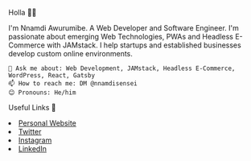 Holla 👋🏾

I'm Nnamdi Awurumibe. A Web Developer and Software Engineer. I'm passionate about emerging Web Technologies, PWAs and Headless E-Commerce with JAMstack. I help startups and established businesses develop custom online environments.

    💬 Ask me about: Web Development, JAMstack, Headless E-Commerce, WordPress, React, Gatsby
    📫 How to reach me: DM @nnamdisensei
    😊 Pronouns: He/him

Useful Links 🌻

<li>
    <a href="https://nnamdisensei.com/" rel="nofollow">
    Personal Website</a>
</li>
<li>
    <a href="https://twitter.com/nnamdisensei" rel="nofollow">
    Twitter</a>
</li>
<li>
    <a href="https://instagram.com/nnamdisensei" rel="nofollow">
    Instagram</a>
</li>
<li>
    <a href="https://linkedin.com/in/nnamdiawurumibe" rel="nofollow">
    LinkedIn</a>
</li>
